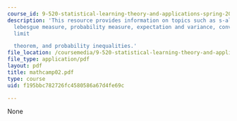 ```yaml
---
course_id: 9-520-statistical-learning-theory-and-applications-spring-2006
description: 'This resource provides information on topics such as s-algebra, measure,
  lebesgue measure, probability measure, expectation and variance, convergence, central
  limit

  theorem, and probability inequalities.'
file_location: /coursemedia/9-520-statistical-learning-theory-and-applications-spring-2006/f195bbc782726fc4580586a67d4fe69c_mathcamp02.pdf
file_type: application/pdf
layout: pdf
title: mathcamp02.pdf
type: course
uid: f195bbc782726fc4580586a67d4fe69c

---
```

None